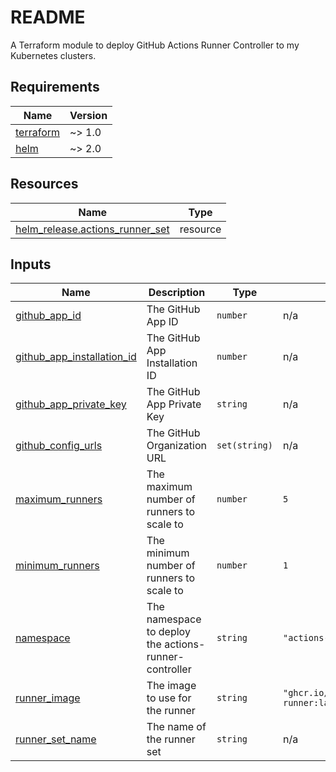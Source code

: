 # README
A Terraform module to deploy GitHub Actions Runner Controller to my Kubernetes clusters.
<!-- BEGIN_TF_DOCS -->
## Requirements

| Name | Version |
|------|---------|
| <a name="requirement_terraform"></a> [terraform](#requirement\_terraform) | ~> 1.0 |
| <a name="requirement_helm"></a> [helm](#requirement\_helm) | ~> 2.0 |

## Resources

| Name | Type |
|------|------|
| [helm_release.actions_runner_set](https://registry.terraform.io/providers/hashicorp/helm/latest/docs/resources/release) | resource |

## Inputs

| Name | Description | Type | Default | Required |
|------|-------------|------|---------|:--------:|
| <a name="input_github_app_id"></a> [github\_app\_id](#input\_github\_app\_id) | The GitHub App ID | `number` | n/a | yes |
| <a name="input_github_app_installation_id"></a> [github\_app\_installation\_id](#input\_github\_app\_installation\_id) | The GitHub App Installation ID | `number` | n/a | yes |
| <a name="input_github_app_private_key"></a> [github\_app\_private\_key](#input\_github\_app\_private\_key) | The GitHub App Private Key | `string` | n/a | yes |
| <a name="input_github_config_urls"></a> [github\_config\_urls](#input\_github\_config\_urls) | The GitHub Organization URL | `set(string)` | n/a | yes |
| <a name="input_maximum_runners"></a> [maximum\_runners](#input\_maximum\_runners) | The maximum number of runners to scale to | `number` | `5` | no |
| <a name="input_minimum_runners"></a> [minimum\_runners](#input\_minimum\_runners) | The minimum number of runners to scale to | `number` | `1` | no |
| <a name="input_namespace"></a> [namespace](#input\_namespace) | The namespace to deploy the actions-runner-controller | `string` | `"actions-runner"` | no |
| <a name="input_runner_image"></a> [runner\_image](#input\_runner\_image) | The image to use for the runner | `string` | `"ghcr.io/actions/actions-runner:latest"` | no |
| <a name="input_runner_set_name"></a> [runner\_set\_name](#input\_runner\_set\_name) | The name of the runner set | `string` | n/a | yes |
<!-- END_TF_DOCS -->
